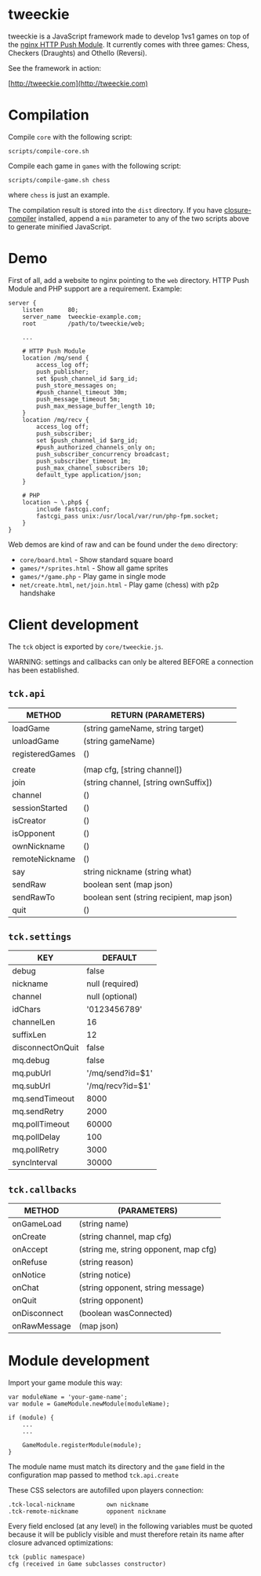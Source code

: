 # tweeckie

tweeckie is a JavaScript framework made to develop 1vs1 games on top of the [nginx HTTP Push Module](https://github.com/slact/nginx_http_push_module). It currently comes with three games: Chess, Checkers (Draughts) and Othello (Reversi).

See the framework in action:

[http://tweeckie.com](http://tweeckie.com)

# Compilation

Compile `core` with the following script:

    scripts/compile-core.sh

Compile each game in `games` with the following script:

    scripts/compile-game.sh chess

where `chess` is just an example.

The compilation result is stored into the `dist` directory. If you have [closure-compiler](https://developers.google.com/closure/compiler/) installed, append a `min` parameter to any of the two scripts above to generate minified JavaScript.

# Demo

First of all, add a website to nginx pointing to the `web` directory. HTTP Push Module and PHP support are a requirement. Example:

    server {
        listen       80;
        server_name  tweeckie-example.com;
        root         /path/to/tweeckie/web;
        
        ...
        
        # HTTP Push Module
        location /mq/send {
            access_log off;
            push_publisher;
            set $push_channel_id $arg_id;
            push_store_messages on;
            #push_channel_timeout 30m;
            push_message_timeout 5m;
            push_max_message_buffer_length 10;
        }
        location /mq/recv {
            access_log off;
            push_subscriber;
            set $push_channel_id $arg_id;
            #push_authorized_channels_only on;
            push_subscriber_concurrency broadcast;
            push_subscriber_timeout 1m;
            push_max_channel_subscribers 10;
            default_type application/json;
        }
    
        # PHP
        location ~ \.php$ {
            include fastcgi.conf;
            fastcgi_pass unix:/usr/local/var/run/php-fpm.socket;
        }
    }

Web demos are kind of raw and can be found under the `demo` directory:

* `core/board.html` - Show standard square board
* `games/*/sprites.html` - Show all game sprites
* `games/*/game.php` - Play game in single mode
* `net/create.html`, `net/join.html` - Play game (chess) with p2p handshake

# Client development

The `tck` object is exported by `core/tweeckie.js`.

WARNING: settings and callbacks can only be altered BEFORE a connection has been established.

## `tck.api`

|METHOD                  |RETURN (PARAMETERS)                        |
|------------------------|-------------------------------------------|
|loadGame                |(string gameName, string target)           |
|unloadGame              |(string gameName)                          |
|registeredGames         |()                                         |
|                        |                                           |
|create                  |(map cfg, [string channel])                |
|join                    |(string channel, [string ownSuffix])       |
|channel                 |()                                         |
|sessionStarted          |()                                         |
|isCreator               |()                                         |
|isOpponent              |()                                         |
|ownNickname             |()                                         |
|remoteNickname          |()                                         |
|say                     |string nickname (string what)              |
|sendRaw                 |boolean sent (map json)                    |
|sendRawTo               |boolean sent (string recipient, map json)  |
|quit                    |()                                         |

## `tck.settings`

|KEY                     |DEFAULT         |
|------------------------|----------------|
|debug                   |false           |
|nickname                |null (required) |
|channel                 |null (optional) |
|idChars                 |'0123456789'    |
|channelLen              |16              |
|suffixLen               |12              |
|disconnectOnQuit        |false           |
|mq.debug                |false           |
|mq.pubUrl               |'/mq/send?id=$1'|
|mq.subUrl               |'/mq/recv?id=$1'|
|mq.sendTimeout          |8000            |
|mq.sendRetry            |2000            |
|mq.pollTimeout          |60000           |
|mq.pollDelay            |100             |
|mq.pollRetry            |3000            |
|syncInterval            |30000           |

## `tck.callbacks`

|METHOD                  |(PARAMETERS)                         |
|------------------------|-------------------------------------|
|onGameLoad              |(string name)                        |
|onCreate                |(string channel, map cfg)            |
|onAccept                |(string me, string opponent, map cfg)|
|onRefuse                |(string reason)                      |
|onNotice                |(string notice)                      |
|onChat                  |(string opponent, string message)    |
|onQuit                  |(string opponent)                    |
|onDisconnect            |(boolean wasConnected)               |
|onRawMessage            |(map json)                           |

# Module development

Import your game module this way:

    var moduleName = 'your-game-name';
    var module = GameModule.newModule(moduleName);

    if (module) {
        ...
        ...

        GameModule.registerModule(module);
    }

The module name must match its directory and the `game` field in the configuration map passed to method `tck.api.create`

These CSS selectors are autofilled upon players connection:

    .tck-local-nickname         own nickname
    .tck-remote-nickname        opponent nickname

Every field enclosed (at any level) in the following variables must be quoted because it will be publicly visible and must therefore retain its name after closure advanced optimizations:

    tck (public namespace)
    cfg (received in Game subclasses constructor)
